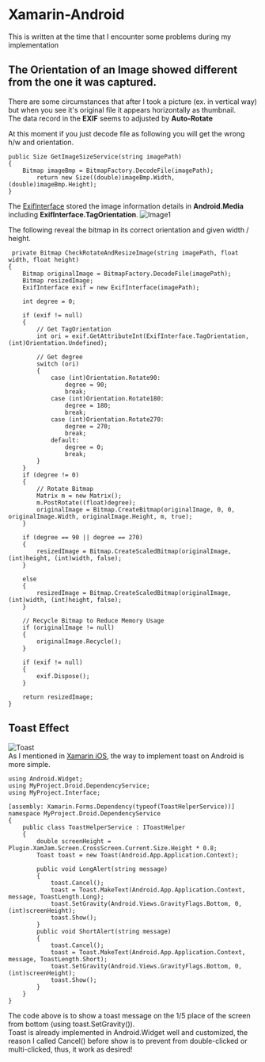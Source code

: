 # Xamarin-Android
This is written at the time that I encounter some problems during my implementation

## The Orientation of an Image showed different from the one it was captured.

There are some circumstances that after I took a picture (ex. in vertical way) but when you see it's original file it appears horizontally as thumbnail.  
The data record in the **EXIF** seems to adjusted by **Auto-Rotate**  

At this moment if you just decode file as following you will get the wrong h/w and orientation.  

```
public Size GetImageSizeService(string imagePath)
{
    Bitmap imageBmp = BitmapFactory.DecodeFile(imagePath);
		return new Size((double)imageBmp.Width, (double)imageBmp.Height);	
}
```

The [ExifInterface](https://developer.xamarin.com/api/member/Android.Media.ExifInterface.GetAttributeInt/p/System.String/System.Int32/) stored the image information details in **Android.Media** including **ExifInterface.TagOrientation**.
![Image1](https://i.imgur.com/QXDw9NA.jpg)

The following reveal the bitmap in its correct orientation and given width / height.

```
 private Bitmap CheckRotateAndResizeImage(string imagePath, float width, float height)
{
    Bitmap originalImage = BitmapFactory.DecodeFile(imagePath);
    Bitmap resizedImage;
    ExifInterface exif = new ExifInterface(imagePath);

    int degree = 0;

    if (exif != null)
    {
        // Get TagOrientation
        int ori = exif.GetAttributeInt(ExifInterface.TagOrientation, (int)Orientation.Undefined);

        // Get degree
        switch (ori)
        {
            case (int)Orientation.Rotate90:
                degree = 90;
                break;
            case (int)Orientation.Rotate180:
                degree = 180;
                break;
            case (int)Orientation.Rotate270:
                degree = 270;
                break;
            default:
                degree = 0;
                break;
        }
    }
    if (degree != 0)
    {
        // Rotate Bitmap
        Matrix m = new Matrix();
        m.PostRotate((float)degree);
        originalImage = Bitmap.CreateBitmap(originalImage, 0, 0, originalImage.Width, originalImage.Height, m, true);
    }

    if (degree == 90 || degree == 270)
    {
        resizedImage = Bitmap.CreateScaledBitmap(originalImage, (int)height, (int)width, false);
    }

    else
    {
        resizedImage = Bitmap.CreateScaledBitmap(originalImage, (int)width, (int)height, false);
    }

    // Recycle Bitmap to Reduce Memory Usage
    if (originalImage != null)
    {
        originalImage.Recycle();
    }

    if (exif != null)
    {
        exif.Dispose();
    }

    return resizedImage;
}
```  
  
  
## Toast Effect  
![Toast](https://az787680.vo.msecnd.net/user/law1009/1201/2012111859437.png)  
As I mentioned in [Xamarin iOS](https://github.com/chien1219/Xamarin-iOS), the way to implement toast on Android is more simple.  
  
```
using Android.Widget;
using MyProject.Droid.DependencyService;
using MyProject.Interface;

[assembly: Xamarin.Forms.Dependency(typeof(ToastHelperService))]
namespace MyProject.Droid.DependencyService
{
    public class ToastHelperService : IToastHelper
    {
        double screenHeight = Plugin.XamJam.Screen.CrossScreen.Current.Size.Height * 0.8;
        Toast toast = new Toast(Android.App.Application.Context);

        public void LongAlert(string message)
        {
            toast.Cancel();
            toast = Toast.MakeText(Android.App.Application.Context, message, ToastLength.Long);
            toast.SetGravity(Android.Views.GravityFlags.Bottom, 0, (int)screenHeight);
            toast.Show();
        }
        public void ShortAlert(string message)
        {
            toast.Cancel();
            toast = Toast.MakeText(Android.App.Application.Context, message, ToastLength.Short);
            toast.SetGravity(Android.Views.GravityFlags.Bottom, 0, (int)screenHeight);
            toast.Show();
        }
    }
}
```  
The code above is to show a toast message on the 1/5 place of the screen from bottom (using toast.SetGravity()).  
Toast is already implemented in Android.Widget well and customized, the reason I called Cancel() before show is to prevent from double-clicked or multi-clicked, thus, it work as desired!
